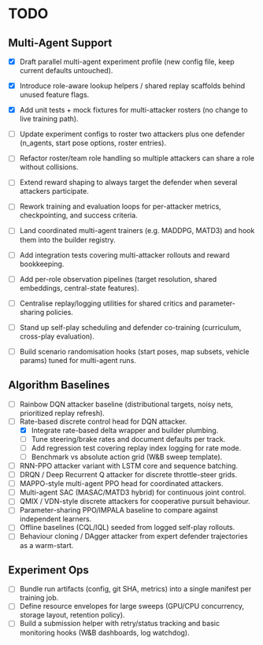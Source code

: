 # TODO

## Multi-Agent Support

- [x] Draft parallel multi-agent experiment profile (new config file, keep current defaults untouched).
- [x] Introduce role-aware lookup helpers / shared replay scaffolds behind unused feature flags.
- [x] Add unit tests + mock fixtures for multi-attacker rosters (no change to live training path).

- [ ] Update experiment configs to roster two attackers plus one defender (n_agents, start pose options, roster entries).
- [ ] Refactor roster/team role handling so multiple attackers can share a role without collisions.
- [ ] Extend reward shaping to always target the defender when several attackers participate.
- [ ] Rework training and evaluation loops for per-attacker metrics, checkpointing, and success criteria.
- [ ] Land coordinated multi-agent trainers (e.g. MADDPG, MATD3) and hook them into the builder registry.
- [ ] Add integration tests covering multi-attacker rollouts and reward bookkeeping.
- [ ] Add per-role observation pipelines (target resolution, shared embeddings, central-state features).
- [ ] Centralise replay/logging utilities for shared critics and parameter-sharing policies.
- [ ] Stand up self-play scheduling and defender co-training (curriculum, cross-play evaluation).
- [ ] Build scenario randomisation hooks (start poses, map subsets, vehicle params) tuned for multi-agent runs.

## Algorithm Baselines

- [ ] Rainbow DQN attacker baseline (distributional targets, noisy nets, prioritized replay refresh).
- [ ] Rate-based discrete control head for DQN attacker.
  - [x] Integrate rate-based delta wrapper and builder plumbing.
  - [ ] Tune steering/brake rates and document defaults per track.
  - [ ] Add regression test covering replay index logging for rate mode.
  - [ ] Benchmark vs absolute action grid (W&B sweep template).
- [ ] RNN-PPO attacker variant with LSTM core and sequence batching.
- [ ] DRQN / Deep Recurrent Q attacker for discrete throttle-steer grids.
- [ ] MAPPO-style multi-agent PPO head for coordinated attackers.
- [ ] Multi-agent SAC (MASAC/MATD3 hybrid) for continuous joint control.
- [ ] QMIX / VDN-style discrete attackers for cooperative pursuit behaviour.
- [ ] Parameter-sharing PPO/IMPALA baseline to compare against independent learners.
- [ ] Offline baselines (CQL/IQL) seeded from logged self-play rollouts.
- [ ] Behaviour cloning / DAgger attacker from expert defender trajectories as a warm-start.

## Experiment Ops

- [ ] Bundle run artifacts (config, git SHA, metrics) into a single manifest per training job.
- [ ] Define resource envelopes for large sweeps (GPU/CPU concurrency, storage layout, retention policy).
- [ ] Build a submission helper with retry/status tracking and basic monitoring hooks (W&B dashboards, log watchdog).

